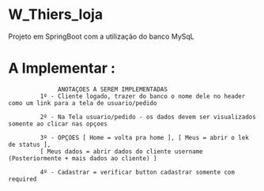 # W_Thiers_loja


Projeto em SpringBoot com a utilização do banco MySqL






# A Implementar :

                  ANOTAÇOES A SEREM IMPLEMENTADAS 
             1º - Cliente logado, trazer do banco o nome dele no header como um link para a tela de usuario/pedido
             
             2º - Na Tela usuario/pedido - os dados devem ser visualizados somente ao clicar nas opçoes
             
             3º - OPÇOES [ Home = volta pra home ], [ Meus = abrir o lek de status ],
             [ Meus dados = abrir dados do cliente username (Posteriormente + mais dados ao cliente) ]
             
             4º - Cadastrar = verificar button cadastrar somente com required
